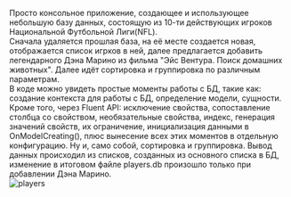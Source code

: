 Просто консольное приложение, создающее и использующее небольшую базу данных, состоящую из 10-ти действующих игроков Национальной Футбольной Лиги(NFL).</br>
Сначала удаляется прошлая база, на её месте создается новая, отображается список игрков в ней, далее предлагается добавить легендарного Дэна Марино из фильма "Эйс Вентура. Поиск домашних животных". Далее идёт сортировка и группировка по различным параметрам. </br>
В коде можно увидеть простые моменты работы с БД, такие как: создание контекста для работы с БД, определение модели, сущности. Кроме того, через Fluent API: исключение свойства, сопоставление столбца со свойством, необязательные свойства, индекс,  генерация значений свойств, их ограничение, инициализация данными в OnModelCreating(), плюс вынесение всех этих моментов в отдельную конфигурацию. Ну и, само собой, сортировка и группировка. Вывод данных происходил из списков, созданных из основного списка в БД, изменение в итоговом файле players.db произошло только при добавлении Дэна Марино. </br>
![players](https://github.com/HappyMaxStudio/Simple-MySql-usage-via-Entity-Framework/assets/116747009/3864c337-589b-465a-90f0-f4d097d367b0)
